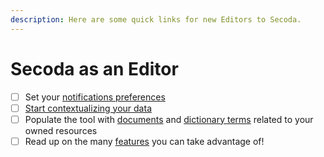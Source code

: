```yaml
---
description: Here are some quick links for new Editors to Secoda.
---
```


# Secoda as an Editor

* [ ] Set your [notifications preferences](../features/notifications.md)
* [ ] [Start contextualizing your data](secoda-as-an-admin/add-documentation/)
* [ ] Populate the tool with [documents](../features/documents.md) and [dictionary terms](../features/metrics/) related to your owned resources
* [ ] Read up on the many [features](../features/) you can take advantage of!
